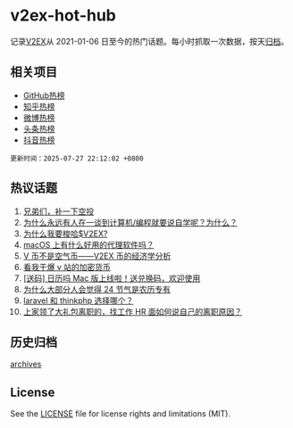 # v2ex-hot-hub

 记录[V2EX](https://www.v2ex.com/)从 2021-01-06 日至今的热门话题。每小时抓取一次数据，按天[归档](archives)。
 
 ## 相关项目

- [GitHub热榜](https://github.com/lonnyzhang423/github-hot-hub)
- [知乎热榜](https://github.com/lonnyzhang423/zhihu-hot-hub)
- [微博热榜](https://github.com/lonnyzhang423/weibo-hot-hub)
- [头条热榜](https://github.com/lonnyzhang423/toutiao-hot-hub)
- [抖音热榜](https://github.com/lonnyzhang423/douyin-hot-hub)


 `更新时间：2025-07-27 22:12:02 +0800`

## 热议话题

1. [兄弟们，补一下空投](https://www.v2ex.com/t/1147952)
1. [为什么永远有人在一谈到计算机/编程就要说自学呢？为什么？](https://www.v2ex.com/t/1148028)
1. [为什么我要梭哈$V2EX?](https://www.v2ex.com/t/1147939)
1. [macOS 上有什么好用的代理软件吗？](https://www.v2ex.com/t/1147943)
1. [V 币不是空气币——V2EX 币的经济学分析](https://www.v2ex.com/t/1147929)
1. [看我干爆 v 站的加密货币](https://www.v2ex.com/t/1147944)
1. [[送码] 日历吗 Mac 版上线啦！送兑换码，欢迎使用](https://www.v2ex.com/t/1148006)
1. [为什么大部分人会觉得 24 节气是农历专有](https://www.v2ex.com/t/1148014)
1. [laravel 和 thinkphp 选择哪个？](https://www.v2ex.com/t/1147927)
1. [上家领了大礼包离职的，找工作 HR 面如何说自己的离职原因？](https://www.v2ex.com/t/1147936)

## 历史归档

[archives](archives)

## License

See the [LICENSE](LICENSE) file for license rights and limitations (MIT).
